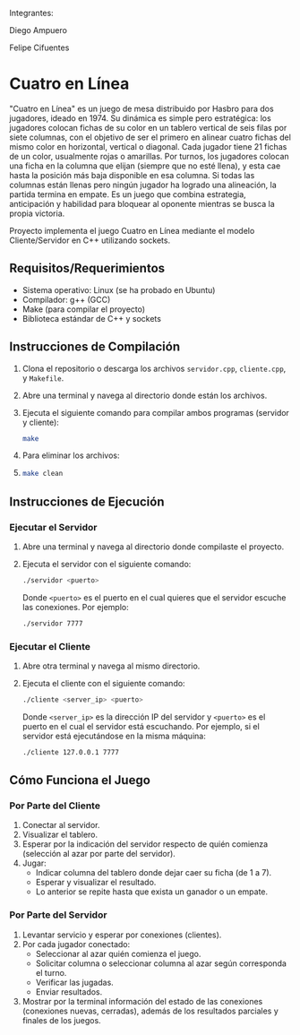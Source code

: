 Integrantes:

Diego Ampuero

Felipe Cifuentes

# Cuatro en Línea

"Cuatro en Línea" es un juego de mesa distribuido por Hasbro para dos jugadores, ideado en 1974. Su dinámica es simple pero estratégica: los jugadores colocan fichas de su color en un tablero vertical de seis filas por siete columnas, con el objetivo de ser el primero en alinear cuatro fichas del mismo color en horizontal, vertical o diagonal. Cada jugador tiene 21 fichas de un color, usualmente rojas o amarillas. Por turnos, los jugadores colocan una ficha en la columna que elijan (siempre que no esté llena), y esta cae hasta la posición más baja disponible en esa columna. Si todas las columnas están llenas pero ningún jugador ha logrado una alineación, la partida termina en empate. Es un juego que combina estrategia, anticipación y habilidad para bloquear al oponente mientras se busca la propia victoria.

Proyecto implementa el juego Cuatro en Línea mediante el modelo Cliente/Servidor en C++ utilizando sockets.

## Requisitos/Requerimientos

- Sistema operativo: Linux (se ha probado en Ubuntu)
- Compilador: g++ (GCC)
- Make (para compilar el proyecto)
- Biblioteca estándar de C++ y sockets

## Instrucciones de Compilación

1. Clona el repositorio o descarga los archivos `servidor.cpp`, `cliente.cpp`, y `Makefile`.
2. Abre una terminal y navega al directorio donde están los archivos.
3. Ejecuta el siguiente comando para compilar ambos programas (servidor y cliente):

    ```bash
    make
    ```
4. Para eliminar los archivos:
1. 
    ```bash
    make clean
    ```
    
## Instrucciones de Ejecución

### Ejecutar el Servidor

1. Abre una terminal y navega al directorio donde compilaste el proyecto.
2. Ejecuta el servidor con el siguiente comando:

    ```bash
    ./servidor <puerto>
    ```

   Donde `<puerto>` es el puerto en el cual quieres que el servidor escuche las conexiones. Por ejemplo:

    ```bash
    ./servidor 7777
    ```

### Ejecutar el Cliente

1. Abre otra terminal y navega al mismo directorio.
2. Ejecuta el cliente con el siguiente comando:

    ```bash
    ./cliente <server_ip> <puerto>
    ```

   Donde `<server_ip>` es la dirección IP del servidor y `<puerto>` es el puerto en el cual el servidor está escuchando. Por ejemplo, si el servidor está ejecutándose en la misma máquina:

    ```bash
    ./cliente 127.0.0.1 7777
    ```

## Cómo Funciona el Juego

### Por Parte del Cliente

1. Conectar al servidor.
2. Visualizar el tablero.
3. Esperar por la indicación del servidor respecto de quién comienza (selección al azar por parte del servidor).
4. Jugar:
   - Indicar columna del tablero donde dejar caer su ficha (de 1 a 7).
   - Esperar y visualizar el resultado.
   - Lo anterior se repite hasta que exista un ganador o un empate.

### Por Parte del Servidor

1. Levantar servicio y esperar por conexiones (clientes).
2. Por cada jugador conectado:
   - Seleccionar al azar quién comienza el juego.
   - Solicitar columna o seleccionar columna al azar según corresponda el turno.
   - Verificar las jugadas.
   - Enviar resultados.
3. Mostrar por la terminal información del estado de las conexiones (conexiones nuevas, cerradas), además de los resultados parciales y finales de los juegos.